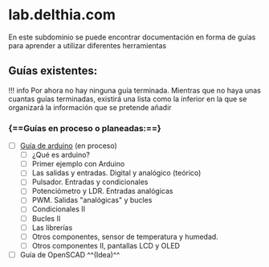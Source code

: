# lab.delthia.com

En este subdominio se puede encontrar documentación en forma de guías para aprender a utilizar diferentes herramientas

## Guías existentes:

!!! info
    Por ahora no hay ninguna guía terminada. Mientras que no haya unas cuantas guías terminadas, existirá una lista como la inferior en la que se organizará la información que se pretende añadir

### {==Guías en proceso o planeadas:==}
- [ ] [Guía de arduino](arduino/) (en proceso)
    - [ ] ¿Qué es arduino?
    - [ ] Primer ejemplo con Arduino
    - [ ] Las salidas y entradas. Digital y analógico (teórico)
    - [ ] Pulsador. Entradas y condicionales
    - [ ] Potenciómetro y LDR. Entradas analógicas
    - [ ] PWM. Salidas "analógicas" y bucles
    - [ ] Condicionales II
    - [ ] Bucles II
    - [ ] Las librerías
    - [ ] Otros componentes, sensor de temperatura y humedad.
    - [ ] Otros componentes II, pantallas LCD y OLED
- [ ] Guía de OpenSCAD ^^(Idea)^^